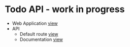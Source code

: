 # Todo API - work in progress
* Web Application [view](https://restfulltodo.herokuapp.com)
* API 
    * Default route [view](https://restfulltodo.herokuapp.com/api/todos)
    * Documentation [view](https://documenter.getpostman.com/view/3147174/Rzn9uMVE)